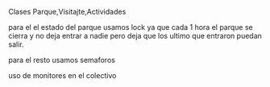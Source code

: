 Clases Parque,Visitajte,Actividades

para el el estado del parque usamos lock ya que cada 1 hora el parque se cierra y no deja entrar a nadie pero deja que los ultimo que entraron puedan salir.

para el resto usamos semaforos

uso de monitores en el colectivo